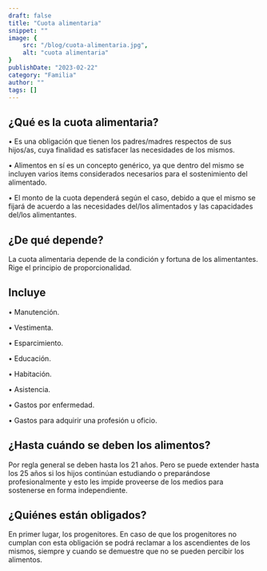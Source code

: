 ```yaml
---
draft: false
title: "Cuota alimentaria"
snippet: ""
image: {
    src: "/blog/cuota-alimentaria.jpg",
    alt: "cuota alimentaria"
}
publishDate: "2023-02-22"
category: "Familia"
author: ""
tags: []
---
```


## ¿Qué es la cuota alimentaria?

• Es una obligación que tienen los padres/madres respectos de sus hijos/as, cuya finalidad es satisfacer las necesidades de los mismos.

• Alimentos en sí es un concepto genérico, ya que dentro del mismo se incluyen varios items considerados necesarios para el sostenimiento del alimentado.

• El monto de la cuota dependerá según el caso, debido a que el mismo se fijará de acuerdo a las necesidades del/los alimentados y las capacidades del/los alimentantes.

## ¿De qué depende?

La cuota alimentaria depende de la condición y fortuna de los alimentantes. Rige el principio de proporcionalidad.

## Incluye

• Manutención.

• Vestimenta.

• Esparcimiento.

• Educación.

• Habitación.

• Asistencia.

• Gastos por enfermedad.

• Gastos para adquirir una profesión u oficio.

## ¿Hasta cuándo se deben los alimentos?

Por regla general se deben hasta los 21 años. Pero se puede extender hasta los 25 años si los hijos continúan estudiando o preparándose profesionalmente y esto les impide proveerse de los medios para sostenerse en forma independiente.

## ¿Quiénes están obligados?

En primer lugar, los progenitores. En caso de que los progenitores no cumplan con esta obligación se podrá reclamar a los ascendientes de los mismos, siempre y cuando se demuestre que no se pueden percibir los alimentos.